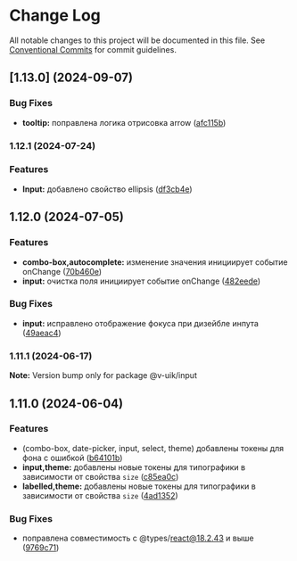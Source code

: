 # Change Log

All notable changes to this project will be documented in this file.
See [Conventional Commits](https://conventionalcommits.org) for commit guidelines.

## [1.13.0] (2024-09-07)


### Bug Fixes

* **tooltip:** поправлена логика отрисовка arrow ([afc115b](#))



### 1.12.1 (2024-07-24)


### Features

* **Input:** добавлено свойство ellipsis ([df3cb4e](#))



## 1.12.0 (2024-07-05)


### Features

* **combo-box,autocomplete:** изменение значения инициирует событие onChange ([70b460e](#))
* **input:** очистка поля инициирует событие onChange ([482eede](#))


### Bug Fixes

* **input:** исправлено отображение фокуса при дизейбле инпута ([49aeac4](#))



### 1.11.1 (2024-06-17)

**Note:** Version bump only for package @v-uik/input





## 1.11.0 (2024-06-04)


### Features

* (combo-box, date-picker, input, select, theme) добавлены токены для фона с ошибкой ([b64101b](#))
* **input,theme:** добавлены новые токены для типографики в зависимости от свойства `size` ([c85ea0c](#))
* **labelled,theme:** добавлены новые токены для типографики в зависимости от свойства `size` ([4ad1352](#))


### Bug Fixes

* поправлена совместимость с @types/react@18.2.43 и выше ([9769c71](#))
